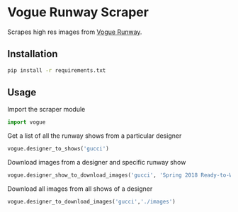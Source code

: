 # Vogue Runway Scraper
Scrapes high res images from [Vogue Runway](https://www.vogue.com/fashion-shows).
[](https://cdn.discordapp.com/attachments/1120417968032063538/1175971396522885190/gucci-spring-2018-ready-to-wear-0.png?ex=656d2bb5&is=655ab6b5&hm=3169e89c455160076de7edbae150cebe41d58218561e27ed57c53541985101dc&) [](https://cdn.discordapp.com/attachments/1120417968032063538/1175971397030387782/gucci-spring-2018-ready-to-wear-2.png?ex=656d2bb5&is=655ab6b5&hm=ca1e99b3ae61f78c92b32a3821670076db670a47ee5a62435a12042e08a89554&)

## Installation
```bash
pip install -r requirements.txt
```

## Usage
Import the scraper module
```python
import vogue
```
Get a list of all the runway shows from a particular designer
```python
vogue.designer_to_shows('gucci')
```
Download images from a designer and specific runway show
```python
vogue.designer_show_to_download_images('gucci', 'Spring 2018 Ready-to-Wear', './images')
```
Download all images from all shows of a designer
```python
vogue.designer_to_download_images('gucci','./images')
```
